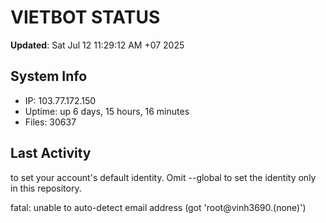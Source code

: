 # VIETBOT STATUS
**Updated**: Sat Jul 12 11:29:12 AM +07 2025

## System Info
- IP: 103.77.172.150
- Uptime: up 6 days, 15 hours, 16 minutes
- Files: 30637

## Last Activity

to set your account's default identity.
Omit --global to set the identity only in this repository.

fatal: unable to auto-detect email address (got 'root@vinh3690.(none)')
